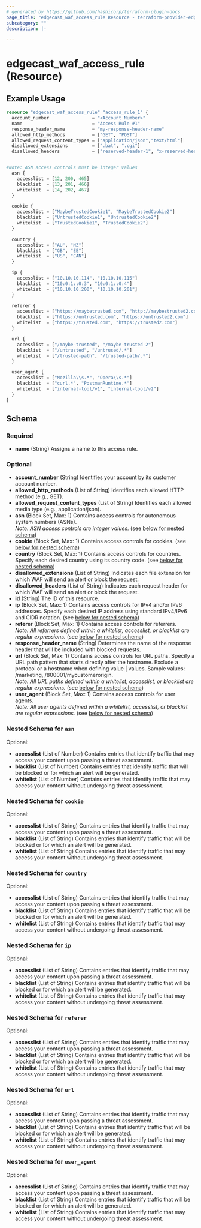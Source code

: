 ```yaml
---
# generated by https://github.com/hashicorp/terraform-plugin-docs
page_title: "edgecast_waf_access_rule Resource - terraform-provider-edgecast"
subcategory: ""
description: |-
  
---
```


# edgecast_waf_access_rule (Resource)



## Example Usage

```terraform
resource "edgecast_waf_access_rule" "access_rule_1" {
  account_number                = "<Account Number>"
  name                          = "Access Rule #1"
  response_header_name          = "my-response-header-name"
  allowed_http_methods          = ["GET", "POST"]
  allowed_request_content_types = ["application/json","text/html"]
  disallowed_extensions         = [".bat", ".cgi"]
  disallowed_headers            = ["reserved-header-1", "x-reserved-header"]


#Note: ASN access controls must be integer values
  asn {
    accesslist = [12, 200, 465]
    blacklist  = [13, 201, 466]
    whitelist  = [14, 202, 467]
  }

  cookie {
    accesslist = ["MaybeTrustedCookie1", "MaybeTrustedCookie2"]
    blacklist  = ["UntrustedCookie1", "UntrustedCookie2"]
    whitelist  = ["TrustedCookie1", "TrustedCookie2"]
  }

  country {
    accesslist = ["AU", "NZ"]
    blacklist  = ["GB", "EE"]
    whitelist  = ["US", "CAN"]
  }

  ip {
    accesslist = ["10.10.10.114", "10.10.10.115"]
    blacklist  = ["10:0:1::0:3", "10:0:1::0:4"]
    whitelist  = ["10.10.10.200", "10.10.10.201"]
  }

  referer {
    accesslist = ["https://maybetrusted.com", "http://maybestrusted2.com"]
    blacklist  = ["https://untrusted.com", "https://untrusted2.com"]
    whitelist  = ["https://trusted.com", "https://trusted2.com"]
  }

  url {
    accesslist = ["/maybe-trusted", "/maybe-trusted-2"]
    blacklist  = ["/untrusted", "/untrused/.*"]
    whitelist  = ["/trusted-path", "/trusted-path/.*"]
  }

  user_agent {
    accesslist = ["Mozilla\\s.*", "Opera\\s.*"]
    blacklist  = ["curl.*", "PostmanRuntime.*"]
    whitelist  = ["internal-tool/v1", "internal-tool/v2"]
  }
}
```

<!-- schema generated by tfplugindocs -->
## Schema

### Required

- **name** (String) Assigns a name to this access rule.

### Optional

- **account_number** (String) Identifies your account by its customer account number.
- **allowed_http_methods** (List of String) Identifies each allowed HTTP method (e.g., GET).
- **allowed_request_content_types** (List of String) Identifies each allowed media type (e.g., application/json).
- **asn** (Block Set, Max: 1) Contains access controls for autonomous system numbers (ASNs).  \
*Note: ASN access controls are integer values.* (see [below for nested schema](#nestedblock--asn))
- **cookie** (Block Set, Max: 1) Contains access controls for cookies. (see [below for nested schema](#nestedblock--cookie))
- **country** (Block Set, Max: 1) Contains access controls for countries. Specify each desired country using its country code. (see [below for nested schema](#nestedblock--country))
- **disallowed_extensions** (List of String) Indicates each file extension for which WAF will send an alert or block the request.
- **disallowed_headers** (List of String) Indicates each request header for which WAF will send an alert or block the request.
- **id** (String) The ID of this resource.
- **ip** (Block Set, Max: 1) Contains access controls for IPv4 and/or IPv6 addresses. Specify each desired IP address using standard IPv4/IPv6 and CIDR notation. (see [below for nested schema](#nestedblock--ip))
- **referer** (Block Set, Max: 1) Contains access controls for referrers.  \
*Note: All referrers defined within a whitelist, accesslist, or blacklist are regular expressions.* (see [below for nested schema](#nestedblock--referer))
- **response_header_name** (String) Determines the name of the response header that will be included with blocked requests.
- **url** (Block Set, Max: 1) Contains access controls for URL paths. Specify a URL path pattern that starts directly after the hostname. Exclude a protocol or a hostname when defining value | values. Sample values: /marketing, /800001/mycustomerorigin.  \
*Note: All URL paths defined within a whitelist, accesslist, or blacklist are regular expressions.* (see [below for nested schema](#nestedblock--url))
- **user_agent** (Block Set, Max: 1) Contains access controls for user agents.  \
*Note: All user agents defined within a whitelist, accesslist, or blacklist are regular expressions.* (see [below for nested schema](#nestedblock--user_agent))

<a id="nestedblock--asn"></a>
### Nested Schema for `asn`

Optional:

- **accesslist** (List of Number) Contains entries that identify traffic that may access your content upon passing a threat assessment.
- **blacklist** (List of Number) Contains entries that identify traffic that will be blocked or for which an alert will be generated.
- **whitelist** (List of Number) Contains entries that identify traffic that may access your content without undergoing threat assessment.


<a id="nestedblock--cookie"></a>
### Nested Schema for `cookie`

Optional:

- **accesslist** (List of String) Contains entries that identify traffic that may access your content upon passing a threat assessment.
- **blacklist** (List of String) Contains entries that identify traffic that will be blocked or for which an alert will be generated.
- **whitelist** (List of String) Contains entries that identify traffic that may access your content without undergoing threat assessment.


<a id="nestedblock--country"></a>
### Nested Schema for `country`

Optional:

- **accesslist** (List of String) Contains entries that identify traffic that may access your content upon passing a threat assessment.
- **blacklist** (List of String) Contains entries that identify traffic that will be blocked or for which an alert will be generated.
- **whitelist** (List of String) Contains entries that identify traffic that may access your content without undergoing threat assessment.


<a id="nestedblock--ip"></a>
### Nested Schema for `ip`

Optional:

- **accesslist** (List of String) Contains entries that identify traffic that may access your content upon passing a threat assessment.
- **blacklist** (List of String) Contains entries that identify traffic that will be blocked or for which an alert will be generated.
- **whitelist** (List of String) Contains entries that identify traffic that may access your content without undergoing threat assessment.


<a id="nestedblock--referer"></a>
### Nested Schema for `referer`

Optional:

- **accesslist** (List of String) Contains entries that identify traffic that may access your content upon passing a threat assessment.
- **blacklist** (List of String) Contains entries that identify traffic that will be blocked or for which an alert will be generated.
- **whitelist** (List of String) Contains entries that identify traffic that may access your content without undergoing threat assessment.


<a id="nestedblock--url"></a>
### Nested Schema for `url`

Optional:

- **accesslist** (List of String) Contains entries that identify traffic that may access your content upon passing a threat assessment.
- **blacklist** (List of String) Contains entries that identify traffic that will be blocked or for which an alert will be generated.
- **whitelist** (List of String) Contains entries that identify traffic that may access your content without undergoing threat assessment.


<a id="nestedblock--user_agent"></a>
### Nested Schema for `user_agent`

Optional:

- **accesslist** (List of String) Contains entries that identify traffic that may access your content upon passing a threat assessment.
- **blacklist** (List of String) Contains entries that identify traffic that will be blocked or for which an alert will be generated.
- **whitelist** (List of String) Contains entries that identify traffic that may access your content without undergoing threat assessment.


